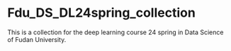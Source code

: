 # Fdu_DS_DL24spring_collection
This is a collection for the deep learning course 24 spring in Data Science of Fudan University. 

